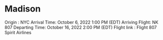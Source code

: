 # Madison

Origin : NYC
Arrival Time: October 6, 2022 1:00 PM (EDT)
Arriving Flight: NK 807
Departing Time: October 16, 2022 2:00 PM (EDT)
Flight link : Flight 807 Spirit Airlines